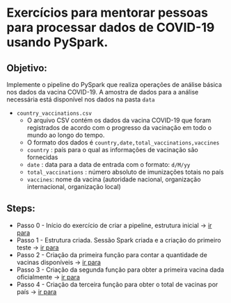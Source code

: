 # Exercícios para mentorar pessoas para processar dados de COVID-19 usando PySpark.

## Objetivo:
Implemente o pipeline do PySpark que realiza operações de análise básica nos dados da vacina COVID-19. A amostra de dados para a análise necessária está disponível nos dados na pasta `data`

- `country_vaccinations.csv` 
  - O arquivo CSV contém os dados da vacina COVID-19 que foram registrados de acordo com o progresso da vacinação em todo o mundo ao longo do tempo.
  - O formato dos dados é `country,date,total_vaccinations,vaccines`
  - `country` : país para o qual as informações de vacinação são fornecidas
  - `date` : data para a data de entrada com o formato: `d/M/yy`
  - `total_vaccinations` : número absoluto de imunizações totais no país
  - `vaccines`: nome da vacina (autoridade nacional, organização internacional, organização local)

## Steps:

* Passo 0 - Início do exercício de criar a pipeline, estrutura inicial -> [ir para](step-0)
* Passo 1 - Estrutura criada. Sessão Spark criada e a criação do primeiro teste -> [ir para](step-1)
* Passo 2 - Criação da primeira função para contar a quantidade de vacinas disponíveis -> [ir para](step-2)
* Passo 3 - Criação da segunda função para obter a primeira vacina dada oficialmente ->  [ir para](step-3)
* Passo 4 - Criação da terceira função para obter o total de vacinas por país -> [ir para](step-4)
